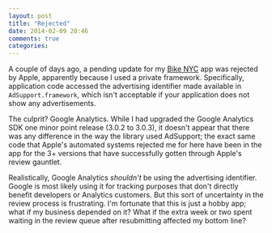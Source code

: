 ```yaml
---
layout: post
title: "Rejected"
date: 2014-02-09 20:46
comments: true
categories:
---
```


A couple of days ago, a pending update for my [Bike NYC](http://bit.ly/15q7ZXz) app was rejected by Apple, apparently because I used a private framework. Specifically, application code accessed the advertising identifier made available in `AdSupport.framework`, which isn't acceptable if your application does not show any advertisements.

The culprit? Google Analytics. While I had upgraded the Google Analytics SDK one minor point release (3.0.2 to 3.0.3), it doesn't appear that there was any difference in the way the library used AdSupport; the exact same code that Apple's automated systems rejected me for here have been in the app for the 3+ versions that have successfully gotten through Apple's review gauntlet.

Realistically, Google Analytics *shouldn't* be using the advertising identifier. Google is most likely using it for tracking purposes that don't directly benefit developers or Analytics customers. But this sort of uncertainty in the review process is frustrating. I'm fortunate that this is just a hobby app; what if my business depended on it? What if the extra week or two spent waiting in the review queue after resubmitting affected my bottom line?